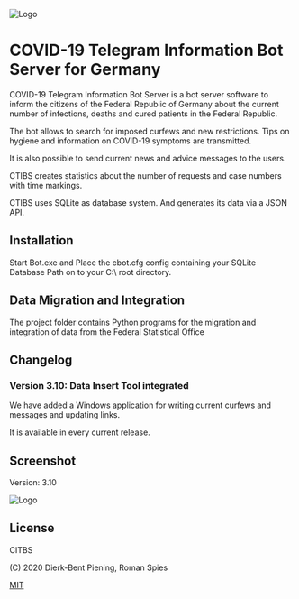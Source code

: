 
![Logo](https://i.ibb.co/FzfmF5J/logo.png)


# COVID-19 Telegram Information Bot Server for Germany
COVID-19 Telegram Information Bot Server is a bot server software to inform the citizens of the Federal Republic of Germany about the current number of infections, deaths and cured patients in the Federal Republic.

The bot allows to search for imposed curfews and new restrictions.
Tips on hygiene and information on COVID-19 symptoms are transmitted.

It is also possible to send current news and advice messages to the users.

CTIBS creates statistics about the number of requests and case numbers with time markings.

CTIBS uses SQLite as database system.
And generates its data via a JSON API.

## Installation

Start Bot.exe and Place the cbot.cfg config containing your SQLite Database Path on to your C:\ root directory.

## Data Migration and Integration

The project folder contains Python programs for the migration and integration of data from the Federal Statistical Office 

## Changelog

### Version 3.10: Data Insert Tool integrated

We have added a Windows application for writing current curfews and messages and updating links.

It is available in every current release.

## Screenshot

Version: 3.10

![Logo](https://i.ibb.co/qkm9jDZ/grafik.png)

## License
CITBS

(C) 2020 Dierk-Bent Piening, Roman Spies

[MIT](https://choosealicense.com/licenses/mit/)
